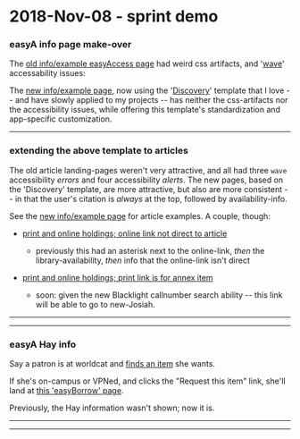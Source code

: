 
2018-Nov-08 - sprint demo
=========================

### easyA info page make-over

The [old info/example easyAccess page](./2018_media/mov_2018-10-19_ezb_landing_page.mov) had weird css artifacts, and '[wave](https://wave.webaim.org)' accessability issues:

The [new info/example page](https://library.brown.edu/easyaccess/find/), now using the '[Discovery](https://search.library.brown.edu/catalog/?f%5Bformat%5D%5B%5D=Book)' template that I love -- and have slowly applied to my projects -- has neither the css-artifacts nor the accessibility issues, while offering this template's standardization and app-specific customization.

---


### extending the above template to articles

The old article landing-pages weren't very attractive, and all had three `wave` accessibility _errors_ and four accessibility _alerts_. The new pages, based on the 'Discovery' template, are more attractive, but also are more consistent -- in that the user's citation is _always_ at the top, followed by availability-info.

See the [new info/example page](https://library.brown.edu/easyaccess/find/) for article examples. A couple, though:

- [print and online holdings; online link not direct to article](https://library.brown.edu/easyaccess/find/?volume=9&genre=article&spage=39&sid=EBSCO:qrh&title=Gay+%26+Lesbian+Review+Worldwide&date=20020501&issue=3&issn=15321118&pid=&atitle=Chaste+Take+on+Those+Naughty+Victorians)
    - previously this had an asterisk next to the online-link, _then_ the library-availability, _then_ info that the online-link isn't direct

- [print and online holdings; print link is for annex item](https://library.brown.edu/easyaccess/find/?pmid=11234459)
    - soon: given the new Blacklight callnumber search ability -- this link will be able to go to new-Josiah.


---
---


### easyA Hay info

Say a patron is at worldcat and [finds an item](http://www.worldcat.org/title/zen-poems/oclc/49584180) she wants.

If she's on-campus or VPNed, and clicks the "Request this item" link, she'll land at [this 'easyBorrow' page](https://library.brown.edu/easyaccess/find/permalink/DSQM/).

Previously, the Hay information wasn't shown; now it is.

---
---
